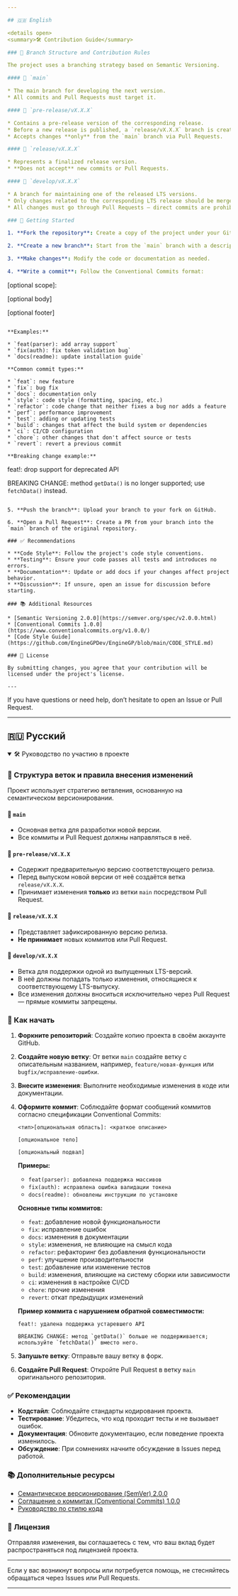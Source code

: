 ```yaml
---

## 🇬🇧 English

<details open>
<summary>🛠 Contribution Guide</summary>

### 📁 Branch Structure and Contribution Rules

The project uses a branching strategy based on Semantic Versioning.

#### 🔹 `main`

* The main branch for developing the next version.
* All commits and Pull Requests must target it.

#### 🔹 `pre-release/vX.X.X`

* Contains a pre-release version of the corresponding release.
* Before a new release is published, a `release/vX.X.X` branch is created from it.
* Accepts changes **only** from the `main` branch via Pull Requests.

#### 🔹 `release/vX.X.X`

* Represents a finalized release version.
* **Does not accept** new commits or Pull Requests.

#### 🔹 `develop/vX.X.X`

* A branch for maintaining one of the released LTS versions.
* Only changes related to the corresponding LTS release should be merged.
* All changes must go through Pull Requests — direct commits are prohibited.

### 📌 Getting Started

1. **Fork the repository**: Create a copy of the project under your GitHub account.

2. **Create a new branch**: Start from the `main` branch with a descriptive name, e.g., `feature/new-feature` or `bugfix/fix-issue`.

3. **Make changes**: Modify the code or documentation as needed.

4. **Write a commit**: Follow the Conventional Commits format:

   ```
   <type>[optional scope]: <short description>

   [optional body]

   [optional footer]
   ```

   **Examples:**

   * `feat(parser): add array support`
   * `fix(auth): fix token validation bug`
   * `docs(readme): update installation guide`

   **Common commit types:**

   * `feat`: new feature
   * `fix`: bug fix
   * `docs`: documentation only
   * `style`: code style (formatting, spacing, etc.)
   * `refactor`: code change that neither fixes a bug nor adds a feature
   * `perf`: performance improvement
   * `test`: adding or updating tests
   * `build`: changes that affect the build system or dependencies
   * `ci`: CI/CD configuration
   * `chore`: other changes that don't affect source or tests
   * `revert`: revert a previous commit

   **Breaking change example:**

   ```
   feat!: drop support for deprecated API

   BREAKING CHANGE: method `getData()` is no longer supported; use `fetchData()` instead.
   ```

5. **Push the branch**: Upload your branch to your fork on GitHub.

6. **Open a Pull Request**: Create a PR from your branch into the `main` branch of the original repository.

### ✅ Recommendations

* **Code Style**: Follow the project's code style conventions.
* **Testing**: Ensure your code passes all tests and introduces no errors.
* **Documentation**: Update or add docs if your changes affect project behavior.
* **Discussion**: If unsure, open an issue for discussion before starting.

### 📚 Additional Resources

* [Semantic Versioning 2.0.0](https://semver.org/spec/v2.0.0.html)
* [Conventional Commits 1.0.0](https://www.conventionalcommits.org/v1.0.0/)
* [Code Style Guide](https://github.com/EngineGPDev/EngineGP/blob/main/CODE_STYLE.md)

### 📄 License

By submitting changes, you agree that your contribution will be licensed under the project's license.

---
```


If you have questions or need help, don’t hesitate to open an Issue or Pull Request.

</details>

---

## 🇷🇺 Русский

<details open>
<summary>🛠 Руководство по участию в проекте</summary>

### 📁 Структура веток и правила внесения изменений

Проект использует стратегию ветвления, основанную на семантическом версионировании.

#### 🔹 `main`

* Основная ветка для разработки новой версии.
* Все коммиты и Pull Request должны направляться в неё.

#### 🔹 `pre-release/vX.X.X`

* Содержит предварительную версию соответствующего релиза.
* Перед выпуском новой версии от неё создаётся ветка `release/vX.X.X`.
* Принимает изменения **только** из ветки `main` посредством Pull Request.

#### 🔹 `release/vX.X.X`

* Представляет зафиксированную версию релиза.
* **Не принимает** новых коммитов или Pull Request.

#### 🔹 `develop/vX.X.X`

* Ветка для поддержки одной из выпущенных LTS-версий.
* В неё должны попадать только изменения, относящиеся к соответствующему LTS-выпуску.
* Все изменения должны вноситься исключительно через Pull Request — прямые коммиты запрещены.

### 📌 Как начать

1. **Форкните репозиторий**: Создайте копию проекта в своём аккаунте GitHub.

2. **Создайте новую ветку**: От ветки `main` создайте ветку с описательным названием, например, `feature/новая-функция` или `bugfix/исправление-ошибки`.

3. **Внесите изменения**: Выполните необходимые изменения в коде или документации.

4. **Оформите коммит**: Соблюдайте формат сообщений коммитов согласно спецификации Conventional Commits:

   ```
   <тип>[опциональная область]: <краткое описание>

   [опциональное тело]

   [опциональный подвал]
   ```

   **Примеры:**

   * `feat(parser): добавлена поддержка массивов`
   * `fix(auth): исправлена ошибка валидации токена`
   * `docs(readme): обновлены инструкции по установке`

   **Основные типы коммитов:**

   * `feat`: добавление новой функциональности
   * `fix`: исправление ошибок
   * `docs`: изменения в документации
   * `style`: изменения, не влияющие на смысл кода
   * `refactor`: рефакторинг без добавления функциональности
   * `perf`: улучшение производительности
   * `test`: добавление или изменение тестов
   * `build`: изменения, влияющие на систему сборки или зависимости
   * `ci`: изменения в настройке CI/CD
   * `chore`: прочие изменения
   * `revert`: откат предыдущих изменений

   **Пример коммита с нарушением обратной совместимости:**

   ```
   feat!: удалена поддержка устаревшего API

   BREAKING CHANGE: метод `getData()` больше не поддерживается; используйте `fetchData()` вместо него.
   ```

5. **Запушьте ветку**: Отправьте вашу ветку в форк.

6. **Создайте Pull Request**: Откройте Pull Request в ветку `main` оригинального репозитория.

### ✅ Рекомендации

* **Кодстайл**: Соблюдайте стандарты кодирования проекта.
* **Тестирование**: Убедитесь, что код проходит тесты и не вызывает ошибок.
* **Документация**: Обновите документацию, если поведение проекта изменилось.
* **Обсуждение**: При сомнениях начните обсуждение в Issues перед работой.

### 📚 Дополнительные ресурсы

* [Семантическое версионирование (SemVer) 2.0.0](https://semver.org/spec/v2.0.0.html)
* [Соглашение о коммитах (Conventional Commits) 1.0.0](https://www.conventionalcommits.org/v1.0.0/)
* [Руководство по стилю кода](https://github.com/EngineGPDev/EngineGP/blob/main/CODE_STYLE.md)

### 📄 Лицензия

Отправляя изменения, вы соглашаетесь с тем, что ваш вклад будет распространяться под лицензией проекта.

---

Если у вас возникнут вопросы или потребуется помощь, не стесняйтесь обращаться через Issues или Pull Requests.

</details>

---
